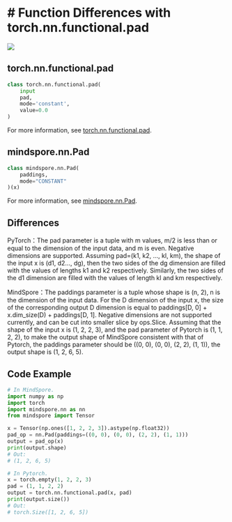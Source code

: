 # # Function Differences with torch.nn.functional.pad

<a href="https://gitee.com/mindspore/docs/blob/master/docs/mindspore/source_en/note/api_mapping/pytorch_diff/Pad.md" target="_blank"><img src="https://mindspore-website.obs.cn-north-4.myhuaweicloud.com/website-images/master/resource/_static/logo_source_en.png"></a>

## torch.nn.functional.pad

```python
class torch.nn.functional.pad(
    input
    pad,
    mode='constant',
    value=0.0
)
```

For more information, see [torch.nn.functional.pad](https://pytorch.org/docs/1.5.0/nn.functional.html#torch.nn.functional.pad).

## mindspore.nn.Pad

```python
class mindspore.nn.Pad(
    paddings,
    mode="CONSTANT"
)(x)
```

For more information, see [mindspore.nn.Pad](https://mindspore.cn/docs/api/en/master/api_python/nn/mindspore.nn.Pad.html#mindspore.nn.Pad).

## Differences

PyTorch：The pad parameter is a tuple with m values, m/2 is less than or equal to the dimension of the input data, and m is even. Negative dimensions are supported. Assuming pad=(k1, k2, ..., kl, km), the shape of the input x is (d1, d2..., dg), then the two sides of the dg dimension are filled with the values of lengths k1 and k2 respectively. Similarly, the two sides of the d1 dimension are filled with the values of length kl and km respectively.

MindSpore：The paddings parameter is a tuple whose shape is (n, 2), n is the dimension of the input data. For the D dimension of the input x, the size of the corresponding output D dimension is equal to paddings[D, 0] + x.dim_size(D) + paddings[D, 1]. Negative dimensions are not supported currently, and can be cut into smaller slice by ops.Slice. Assuming that the shape of the input x is (1, 2, 2, 3), and the pad parameter of Pytorch is (1, 1, 2, 2), to make the output shape of MindSpore consistent with that of Pytorch, the paddings parameter should be ((0, 0), (0, 0), (2, 2), (1, 1)), the output shape is (1, 2, 6, 5).

## Code Example

```python
# In MindSpore.
import numpy as np
import torch
import mindspore.nn as nn
from mindspore import Tensor

x = Tensor(np.ones([1, 2, 2, 3]).astype(np.float32))
pad_op = nn.Pad(paddings=((0, 0), (0, 0), (2, 2), (1, 1)))
output = pad_op(x)
print(output.shape)
# Out:
# (1, 2, 6, 5)

# In Pytorch.
x = torch.empty(1, 2, 2, 3)
pad = (1, 1, 2, 2)
output = torch.nn.functional.pad(x, pad)
print(output.size())
# Out:
# torch.Size([1, 2, 6, 5])
```
